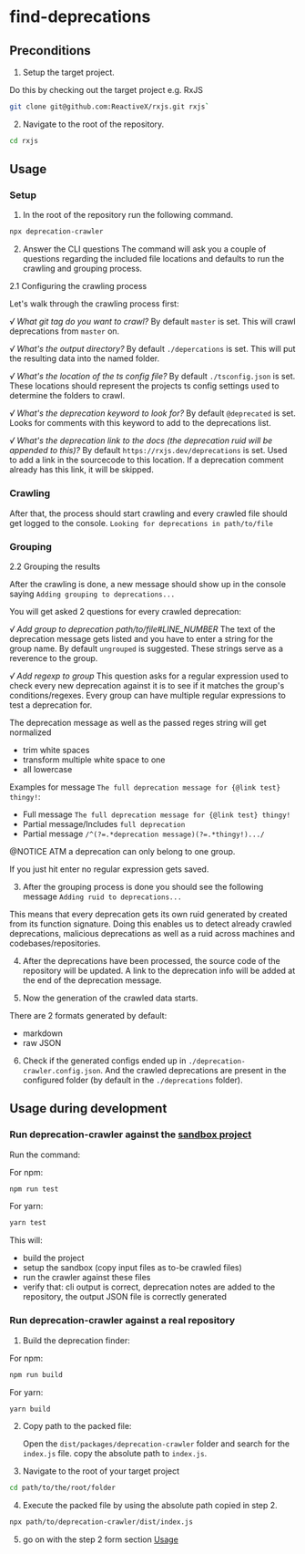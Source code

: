 # find-deprecations

## Preconditions

1. Setup the target project.

Do this by checking out the target project e.g. RxJS

```bash
git clone git@github.com:ReactiveX/rxjs.git rxjs`
```

2. Navigate to the root of the repository.

```bash
cd rxjs
```

## Usage

### Setup

1. In the root of the repository run the following command.

```bash
npx deprecation-crawler
```

2. Answer the CLI questions
   The command will ask you a couple of questions regarding the included file locations and defaults to run the crawling and grouping process.

2.1 Configuring the crawling process

Let's walk through the crawling process first:

_√ What git tag do you want to crawl?_
By default `master` is set. This will crawl deprecations from `master` on.

_√ What's the output directory?_
By default `./depercations` is set. This will put the resulting data into the named folder.

_√ What's the location of the ts config file?_
By default `./tsconfig.json` is set. These locations should represent the projects ts config settings used to determine the folders to crawl.

_√ What's the deprecation keyword to look for?_
By default `@deprecated` is set. Looks for comments with this keyword to add to the deprecations list.

_√ What's the deprecation link to the docs (the deprecation ruid will be appended to this)?_
By default `https://rxjs.dev/deprecations` is set. Used to add a link in the sourcecode to this location.
If a deprecation comment already has this link, it will be skipped.

### Crawling

After that, the process should start crawling and every crawled file should get logged to the console.
`Looking for deprecations in path/to/file`

### Grouping

2.2 Grouping the results

After the crawling is done, a new message should show up in the console saying
`Adding grouping to deprecations...`

You will get asked 2 questions for every crawled deprecation:

_√ Add group to deprecation path/to/file#LINE_NUMBER_
The text of the deprecation message gets listed and you have to enter a string for the group name.
By default `ungrouped` is suggested. These strings serve as a reverence to the group.

_√ Add regexp to group_
This question asks for a regular expression used to check every new deprecation against it is to see if it matches the group's conditions/regexes.
Every group can have multiple regular expressions to test a deprecation for.

The deprecation message as well as the passed reges string will get normalized

- trim white spaces
- transform multiple white space to one
- all lowercase

Examples for message `The full deprecation message for {@link test} thingy!`:

- Full message `The full deprecation message for {@link test} thingy!`
- Partial message/Includes `full deprecation`
- Partial message `/^(?=.*deprecation message)(?=.*thingy!).../`

@NOTICE ATM a deprecation can only belong to one group.

If you just hit enter no regular expression gets saved.

3. After the grouping process is done you should see the following message `Adding ruid to deprecations...`

This means that every deprecation gets its own ruid generated by created from its function signature.
Doing this enables us to detect already crawled deprecations, malicious deprecations as well as a ruid across machines and codebases/repositories.

4. After the deprecations have been processed, the source code of the repository will be updated. A link to the deprecation info will be added at the end of the deprecation message.

5. Now the generation of the crawled data starts.

There are 2 formats generated by default:

- markdown
- raw JSON

6. Check if the generated configs ended up in `./deprecation-crawler.config.json`.
   And the crawled deprecations are present in the configured folder (by default in the `./deprecations` folder).

## Usage during development

### Run deprecation-crawler against the [sandbox project]('./sandbox')

Run the command:

For npm:

```bash
npm run test
```

For yarn:

```bash
yarn test
```

This will:

- build the project
- setup the sandbox (copy input files as to-be crawled files)
- run the crawler against these files
- verify that: cli output is correct, deprecation notes are added to the repository, the output JSON file is correctly generated

### Run deprecation-crawler against a real repository

1. Build the deprecation finder:

For npm:

```bash
npm run build
```

For yarn:

```bash
yarn build
```

2. Copy path to the packed file:

   Open the `dist/packages/deprecation-crawler` folder and search for the `index.js` file.
   copy the absolute path to `index.js`.

3. Navigate to the root of your target project

```bash
cd path/to/the/root/folder
```

4. Execute the packed file by using the absolute path copied in step 2.

```bash
npx path/to/deprecation-crawler/dist/index.js
```

5. go on with the step 2 form section [Usage](#Usage)
